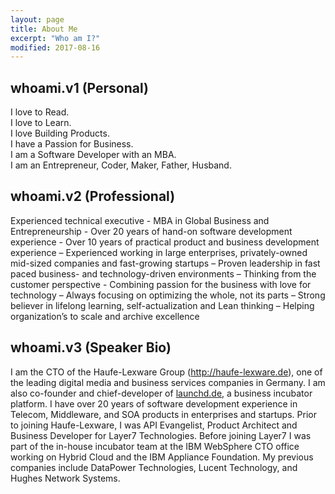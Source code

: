 ```yaml
---
layout: page
title: About Me
excerpt: "Who am I?"
modified: 2017-08-16
---
```


## whoami.v1 (Personal)
I love to Read.  
I love to Learn.  
I love Building Products.  
I have a Passion for Business.  
I am a Software Developer with an MBA.  
I am an Entrepreneur, Coder, Maker, Father, Husband. 

## whoami.v2 (Professional)

Experienced technical executive - MBA in Global Business and Entrepreneurship - Over 20 years of hand-on software development experience - Over 10 years of practical product and business development experience – Experienced working in large enterprises, privately-owned mid-sized companies and fast-growing startups – Proven leadership in fast paced business- and technology-driven environments – Thinking from the customer perspective - Combining passion for the business with love for technology – Always focusing on optimizing the whole, not its parts – Strong believer in lifelong learning, self-actualization and Lean thinking – Helping organization’s to scale and archive excellence

## whoami.v3 (Speaker Bio)
I am the CTO of the Haufe-Lexware Group (http://haufe-lexware.de), one of the leading digital media and business services companies in Germany. I am also co-founder and chief-developer of [launchd.de](http://launchd.de), a business incubator platform. I have over 20 years of software development experience in Telecom, Middleware, and SOA products in enterprises and startups. Prior to joining Haufe-Lexware, I was API Evangelist, Product Architect and Business Developer for Layer7 Technologies. Before joining Layer7 I was part of the in-house incubator team at the IBM WebSphere CTO office working on Hybrid Cloud and the IBM Appliance Foundation. My previous companies include DataPower Technologies, Lucent Technology, and Hughes Network Systems.
